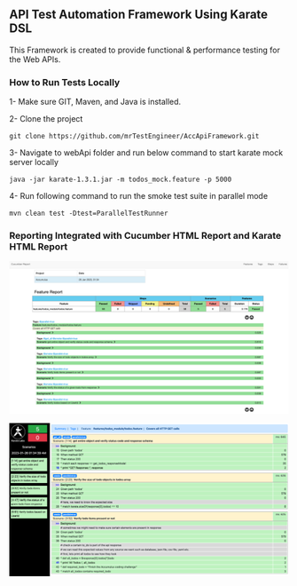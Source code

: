 ## API Test Automation Framework Using Karate DSL

This Framework is created to provide functional & performance testing for the Web APIs.

### **How to Run Tests Locally**
1- Make sure GIT, Maven, and Java is installed.

2- Clone the project

    git clone https://github.com/mrTestEngineer/AccApiFramework.git

3- Navigate to webApi folder and run below command to start karate mock server locally

    java -jar karate-1.3.1.jar -m todos_mock.feature -p 5000

4- Run following command to run the smoke test suite in parallel mode
    
    mvn clean test -Dtest=ParallelTestRunner






### Reporting Integrated with Cucumber HTML Report and Karate HTML Report


![CucumberReport](/webApi/src/test/java/resources/testReportFiles/cucumber_html_report.png?raw=true "Cucumber HTML Report")

![KarateReport](/webApi/src/test/java/resources/testReportFiles/karate_html_report.png? "Karate HTML Report")

